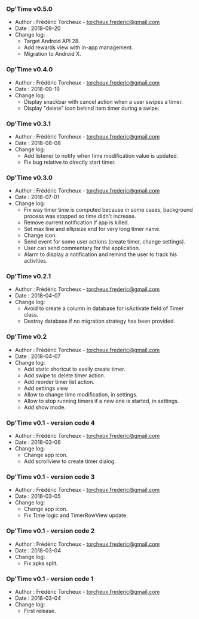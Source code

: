 ### Op'Time v0.5.0
* Author : Frédéric Torcheux - torcheux.frederic@gmail.com
* Date :  2018-09-20
* Change log:
    - Target Android API 28.
    - Add rewards view with in-app management.
    - Migration to Android X.



### Op'Time v0.4.0
* Author : Frédéric Torcheux - torcheux.frederic@gmail.com
* Date :  2018-09-19
* Change log:
    - Display snackbar with cancel action when a user swipes a timer.
    - Display "delete" icon behind item timer during a swipe.



### Op'Time v0.3.1
* Author : Frédéric Torcheux - torcheux.frederic@gmail.com
* Date :  2018-08-08
* Change log:
    - Add listener to notify when time modification value is updated.
    - Fix bug relative to directly start timer.



### Op'Time v0.3.0
* Author : Frédéric Torcheux - torcheux.frederic@gmail.com
* Date :  2018-07-01
* Change log:
    - Fix way timer time is computed because in some cases, background process was stopped so time didn't increase.
    - Remove current notification if app is killed.
    - Set max line and ellipsize end for very long timer name.
    - Change icon.
    - Send event for some user actions (create timer, change settings).
    - User can send commentary for the application.
    - Alarm to display a notification and remind the user to track his activities.



### Op'Time v0.2.1
* Author : Frédéric Torcheux - torcheux.frederic@gmail.com
* Date :  2018-04-07
* Change log:
    - Avoid to create a column in database for isActivate field of Timer class.
    - Destroy database if no migration strategy has been provided.



### Op'Time v0.2
* Author : Frédéric Torcheux - torcheux.frederic@gmail.com
* Date :  2018-04-07
* Change log:
    - Add static shortcut to easily create timer.
    - Add swipe to delete timer action.
    - Add reorder timer list action.
    - Add settings view
    - Allow to change time modification, in settings.
    - Allow to stop running timers if a new one is started, in settings.
    - Add show mode.



### Op'Time v0.1 - version code 4
* Author : Frédéric Torcheux - torcheux.frederic@gmail.com
* Date :  2018-03-06
* Change log:
    - Change app icon.
    - Add scrollview to create timer dialog.



### Op'Time v0.1 - version code 3
* Author : Frédéric Torcheux - torcheux.frederic@gmail.com
* Date :  2018-03-05
* Change log:
    - Change app icon.
    - Fix Time logic and TimerRowView update.



### Op'Time v0.1 - version code 2
* Author : Frédéric Torcheux - torcheux.frederic@gmail.com
* Date :  2018-03-04
* Change log:
    - Fix apks split.



### Op'Time v0.1 - version code 1
* Author : Frédéric Torcheux - torcheux.frederic@gmail.com
* Date :  2018-03-04
* Change log:
    - First release.